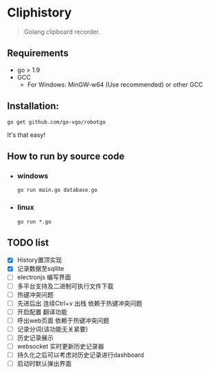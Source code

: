 # Cliphistory
> Golang clipboard recorder. 


## Requirements
- go > 1.9
- GCC
    - For Windows: MinGW-w64 (Use recommended) or other GCC



## Installation:
```
go get github.com/go-vgo/robotgo
```
  It's that easy!

## How to run by source code

- ### windows
    ```
    go run main.go database.go
    ```

- ### linux
    ```
    go run *.go
    ```

## TODO list

- [x] History置顶实现
- [x] 记录数据至sqllite
- [ ] electronjs 编写界面
- [ ] 多平台支持及二进制可执行文件下载
- [ ] 热键冲突问题
- [ ] 先进后出 连续Ctrl+v 出栈  依赖于热键冲突问题
- [ ] 开启配置 翻译功能
- [ ] 呼出web页面     依赖于热键冲突问题
- [ ] 记录分词(该功能无关紧要)
- [ ] 历史记录展示
- [ ] websocket 实时更新历史记录器
- [ ] 持久化之后可以考虑对历史记录进行dashboard
- [ ] 启动时默认弹出界面